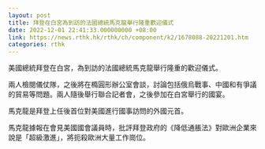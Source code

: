 ```yaml
---
layout: post
title: 拜登在白宮為到訪的法國總統馬克龍舉行隆重歡迎儀式
date: 2022-12-01 22:41:33.000000000 +08:00
link: https://news.rthk.hk/rthk/ch/component/k2/1678088-20221201.htm
categories: rthk
---
```


美國總統拜登在白宮，為到訪的法國總統馬克龍舉行隆重的歡迎儀式。

兩人檢閱儀仗隊，之後將在橢圓形辦公室會談，討論包括俄烏戰事、中國和有爭議的貿易等問題。兩人隨後舉行聯合記者會，之後參加在白宮舉行的國宴。

馬克龍是拜登上任後首位對美國進行國事訪問的外國元首。

馬克龍據報在會見美國國會議員時，批評拜登政府的《降低通脹法》對歐洲企業來說是「超級激進」，將扼殺歐洲大量工作崗位。

